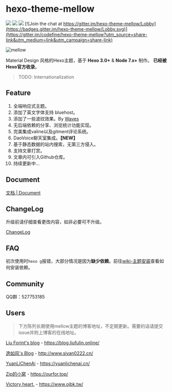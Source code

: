 hexo-theme-mellow
=================
[![](https://img.shields.io/badge/release-v1.3.4-blue.svg?style=flat-square)](https://github.com/codefine/hexo-theme-mellow/releases)
[![](https://img.shields.io/badge/document-CN-green.svg?style=flat-square)](https://github.com/codefine/hexo-theme-mellow/wiki)
[![](https://img.shields.io/badge/preview-Michael.Lu's%20blog-ff69b4.svg?style=flat-square)](https://blog.lujingtao.com)
[![Join the chat at https://gitter.im/hexo-theme-mellow/Lobby](https://badges.gitter.im/hexo-theme-mellow/Lobby.svg)](https://gitter.im/codefine/hexo-theme-mellow?utm_source=share-link&utm_medium=link&utm_campaign=share-link)

![mellow](http://blog.lujingtao.com/uploads/show.jpg)

Material Design 风格的Hexo主题，基于 **Hexo 3.0+** & **Node 7.x+** 制作。 **已经被Hexo官方收录**。

> TODO: Internationalization

## Feature

1. 全端响应式主题。
2. 添加了英文字体支持 bluehost。
3. 添加了一些波纹效果。By [Waves](https://github.com/fians/Waves)
4. 无后端依赖的分享、浏览统计功能实现。
5. 完美集成valine以及gitment评论系统。
6. DaoVoice聊天室集成。**【NEW】**
7. 基于静态数据的站内搜索，无第三方侵入。
8. 支持文章打赏。
9. 文章内可引入Github仓库。
10. 持续更新中... 

## Document

[文档 | Document](https://github.com/codefine/hexo-theme-mellow/wiki)

## ChangeLog

升级前请仔细查看更改内容，如非必要可不升级。

[ChangeLog](https://github.com/codefine/hexo-theme-mellow/releases)

## FAQ

初次使用时`hexo g`报错，大部分情况是因为**缺少依赖**。前往[wiki-主题安装](https://github.com/codefine/hexo-theme-mellow/wiki/1.-%E4%B8%BB%E9%A2%98%E5%AE%89%E8%A3%85)查看如何安装依赖。

## Community

QQ群：527753185

## Users

> 下方陈列长期使用mellow主题的博客地址，不定期更新。需要的话请提交issue并附上博客的在线地址。

[Liu Forint's blog](https://blog.liufulin.online/) - https://blog.liufulin.online/

[逸如风's Blog](http://www.sivan0222.cn/) - http://www.sivan0222.cn/

[YuanLiChenAi](https://yuanlichenai.cn/) - https://yuanlichenai.cn/

[Zip的小窝](https://ourfor.top/) - https://ourfor.top/

[Victory heart.](https://www.ojbk.tw/) - https://www.ojbk.tw/
